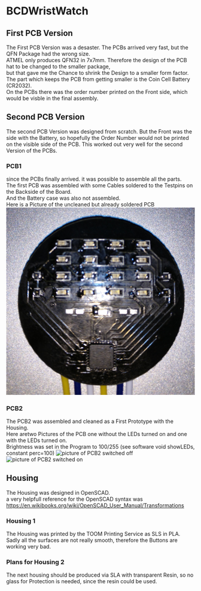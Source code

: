 # BCDWristWatch
## First PCB Version
The First PCB Version was a desaster. The PCBs arrived very fast, but the QFN Package had the wrong size.<br>
ATMEL only produces QFN32 in 7x7mm. Therefore the design of the PCB hat to be changed to the smaller package,<br> 
but that gave me the Chance to shrink the Design to a smaller form factor.<br>
The part which keeps the PCB from getting smaller is the Coin Cell Battery (CR2032).<br>
On the PCBs there was the order number printed on the Front side, which would be visble in the final assembly.<br>
## Second PCB Version
The second PCB Version was designed from scratch. But the Front was the side with the Battery, so hopefully the Order Number would not be printed on the visible side of the PCB. This worked out very well for the second Version of the PCBs.
### PCB1
since the PCBs finally arrived. it was possible to assemble all the parts.<br>
The first PCB was assembled with some Cables soldered to the Testpins on the Backside of the Board.<br>
And the Battery case was also not assembled.<br>
Here is a Picture of the uncleaned but already soldered PCB<br>
![picture of PCB1](Pictures/PCB1_F1.jpg)

### PCB2
The PCB2 was assembled and cleaned as a First Prototype with the Housing. <br>
Here aretwo Pictures of the PCB one without the LEDs turned on and one with the LEDs turned on. <br>
Brightness was set in the Program to 100/255 (see software void showLEDs, constant perc=100) 
![picture of PCB2 switched off](Pictures/PCB2_F1_off.jpg)
![picture of PCB2 switched on](Pictures/PCB2_F1_on.jpg)

## Housing
The Housing was designed in OpenSCAD. <br>
a very helpfull reference for the OpenSCAD syntax was<br>
https://en.wikibooks.org/wiki/OpenSCAD_User_Manual/Transformations

### Housing 1
The Housing was printed by the TOOM Printing Service as SLS in PLA. <br>
Sadly all the surfaces are not really smooth, therefore the Buttons are working very bad.<br>

### Plans for Housing 2
The next housing should be produced via SLA with transparent Resin, so no glass for Protection is needed, 
since the resin could be used.
